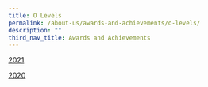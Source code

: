 ```yaml
---
title: O Levels
permalink: /about-us/awards-and-achievements/o-levels/
description: ""
third_nav_title: Awards and Achievements
---
```

[2021](https://compassvalesec.moe.edu.sg/our-purpose/awards-achievements/academics/o-levels/2021/)

[2020](/our-purpose/awards-achievements/academics/o-levels/2020/)